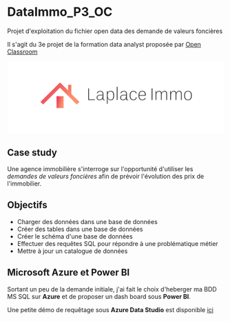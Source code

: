 # DataImmo_P3_OC
Projet d'exploitation du fichier open data des demande de valeurs foncières  

Il s'agit du 3e projet de la formation data analyst proposée par [Open Classroom](https://openclassrooms.com/fr/paths/324-data-analyst )

![Logo](https://github.com/MarionCoutarel/DataImmo_P3_OC/blob/main/Logo.png?raw=true)

## Case study

Une agence immobilière s'interroge sur l'opportunité d'utiliser les *demandes de valeurs foncières* afin de prévoir l'évolution des prix de l'immobilier.  

## Objectifs   

* Charger des données dans une base de données
* Créer des tables dans une base de données
* Créer le schéma d'une base de données
* Effectuer des requêtes SQL pour répondre à une problématique métier
* Mettre à jour un catalogue de données

## Microsoft Azure et Power BI

Sortant un peu de la demande initiale, j'ai fait le choix d'heberger ma BDD MS SQL sur **Azure** et de proposer un dash board sous **Power BI**.

Une petite démo de requêtage sous **Azure Data Studio** est disponible [ici](https://www.loom.com/share/e501a170c05d4e89bd5d62e902c39c4b)
